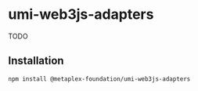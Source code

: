 # umi-web3js-adapters

TODO

## Installation

```sh
npm install @metaplex-foundation/umi-web3js-adapters
```
